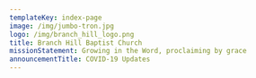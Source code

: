 ```yaml
---
templateKey: index-page
image: /img/jumbo-tron.jpg
logo: /img/branch_hill_logo.png
title: Branch Hill Baptist Church
missionStatement: Growing in the Word, proclaiming by grace
announcementTitle: COVID-19 Updates
---
```

